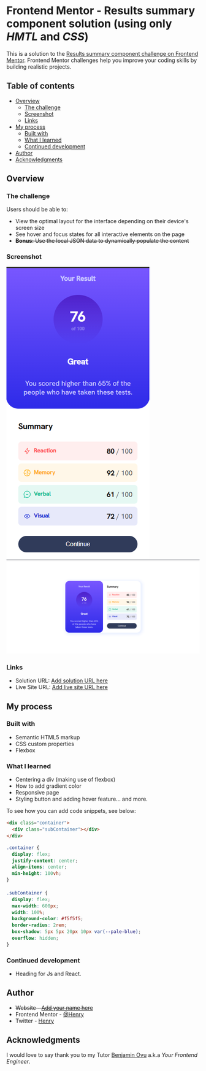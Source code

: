# Frontend Mentor - Results summary component solution  (using only _HMTL_ and _CSS_)

This is a solution to the [Results summary component challenge on Frontend Mentor](https://www.frontendmentor.io/challenges/results-summary-component-CE_K6s0maV). Frontend Mentor challenges help you improve your coding skills by building realistic projects.

## Table of contents

- [Overview](#overview)
  - [The challenge](#the-challenge)
  - [Screenshot](#screenshot)
  - [Links](#links)
- [My process](#my-process)
  - [Built with](#built-with)
  - [What I learned](#what-i-learned)
  - [Continued development](#continued-development)
- [Author](#author)
- [Acknowledgments](#acknowledgments)


## Overview

### The challenge

Users should be able to:

- View the optimal layout for the interface depending on their device's screen size
- See hover and focus states for all interactive elements on the page
- <strike>**Bonus**: Use the local JSON data to dynamically populate the content</strike>

### Screenshot

![Mobile View](./assets/images/mobileView.png)
![Desktop View](./assets/images/desktopView.png)

### Links

- Solution URL: [Add solution URL here](https://your-solution-url.com)
- Live Site URL: [Add live site URL here](https://your-live-site-url.com)

## My process

### Built with

- Semantic HTML5 markup
- CSS custom properties
- Flexbox

### What I learned

- Centering a div (making use of flexbox)
- How to add gradient color
- Responsive page
- Styling button and adding hover feature... and more.

To see how you can add code snippets, see below:

```html
<div class="container">
  <div class="subContainer"></div>
</div>
```

```css
.container {
  display: flex;
  justify-content: center;
  align-items: center;
  min-height: 100vh;
}

.subContainer {
  display: flex;
  max-width: 600px;
  width: 100%;
  background-color: #f5f5f5;
  border-radius: 2rem;
  box-shadow: 5px 5px 20px 10px var(--pale-blue);
  overflow: hidden;
}
```



### Continued development

- Heading for Js and React.


## Author

- <strike>Website - [Add your name here](https://www.your-site.com)</strike>
- Frontend Mentor - [@Henry](https://www.frontendmentor.io/profile/stan545)
- Twitter - [Henry](https://www.twitter.com/stanhenry4)

## Acknowledgments

I would love to say thank you to my Tutor [Benjamin Ovu](https://www.twitter.com/https://twitter.com/oluwa_benji) a.k.a _Your Frontend Engineer_.
